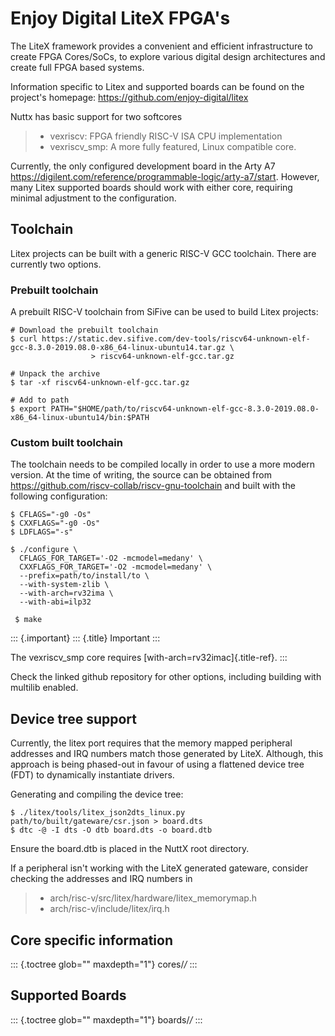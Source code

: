 Enjoy Digital LiteX FPGA\'s
===========================

The LiteX framework provides a convenient and efficient infrastructure
to create FPGA Cores/SoCs, to explore various digital design
architectures and create full FPGA based systems.

Information specific to Litex and supported boards can be found on the
project\'s homepage: <https://github.com/enjoy-digital/litex>

Nuttx has basic support for two softcores

> -   vexriscv: FPGA friendly RISC-V ISA CPU implementation
> -   vexriscv\_smp: A more fully featured, Linux compatible core.

Currently, the only configured development board in the Arty A7
<https://digilent.com/reference/programmable-logic/arty-a7/start>.
However, many Litex supported boards should work with either core,
requiring minimal adjustment to the configuration.

Toolchain
---------

Litex projects can be built with a generic RISC-V GCC toolchain. There
are currently two options.

### Prebuilt toolchain

A prebuilt RISC-V toolchain from SiFive can be used to build Litex
projects:

    # Download the prebuilt toolchain
    $ curl https://static.dev.sifive.com/dev-tools/riscv64-unknown-elf-gcc-8.3.0-2019.08.0-x86_64-linux-ubuntu14.tar.gz \ 
                      > riscv64-unknown-elf-gcc.tar.gz

    # Unpack the archive
    $ tar -xf riscv64-unknown-elf-gcc.tar.gz 

    # Add to path
    $ export PATH="$HOME/path/to/riscv64-unknown-elf-gcc-8.3.0-2019.08.0-x86_64-linux-ubuntu14/bin:$PATH

### Custom built toolchain

The toolchain needs to be compiled locally in order to use a more modern
version. At the time of writing, the source can be obtained from
<https://github.com/riscv-collab/riscv-gnu-toolchain> and built with the
following configuration:

    $ CFLAGS="-g0 -Os"
    $ CXXFLAGS="-g0 -Os"
    $ LDFLAGS="-s"

    $ ./configure \
      CFLAGS_FOR_TARGET='-O2 -mcmodel=medany' \
      CXXFLAGS_FOR_TARGET='-O2 -mcmodel=medany' \
      --prefix=path/to/install/to \
      --with-system-zlib \
      --with-arch=rv32ima \
      --with-abi=ilp32

     $ make

::: {.important}
::: {.title}
Important
:::

The vexriscv\_smp core requires [with-arch=rv32imac]{.title-ref}.
:::

Check the linked github repository for other options, including building
with multilib enabled.

Device tree support
-------------------

Currently, the litex port requires that the memory mapped peripheral
addresses and IRQ numbers match those generated by LiteX. Although, this
approach is being phased-out in favour of using a flattened device tree
(FDT) to dynamically instantiate drivers.

Generating and compiling the device tree:

    $ ./litex/tools/litex_json2dts_linux.py path/to/built/gateware/csr.json > board.dts
    $ dtc -@ -I dts -O dtb board.dts -o board.dtb

Ensure the board.dtb is placed in the NuttX root directory.

If a peripheral isn\'t working with the LiteX generated gateware,
consider checking the addresses and IRQ numbers in

> -   arch/risc-v/src/litex/hardware/litex\_memorymap.h
> -   arch/risc-v/include/litex/irq.h

Core specific information
-------------------------

::: {.toctree glob="" maxdepth="1"}
cores/*/*
:::

Supported Boards
----------------

::: {.toctree glob="" maxdepth="1"}
boards/*/*
:::
